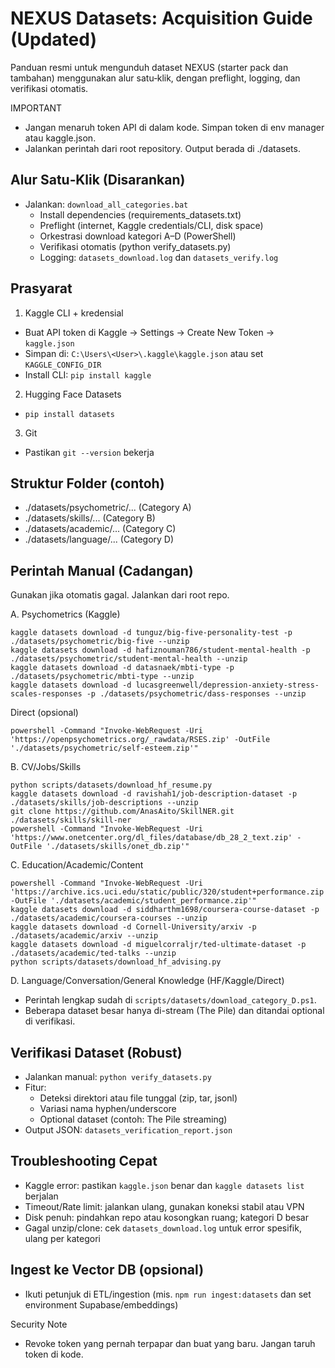 # NEXUS Datasets: Acquisition Guide (Updated)

Panduan resmi untuk mengunduh dataset NEXUS (starter pack dan tambahan) menggunakan alur satu‑klik, dengan preflight, logging, dan verifikasi otomatis.

IMPORTANT
- Jangan menaruh token API di dalam kode. Simpan token di env manager atau kaggle.json.
- Jalankan perintah dari root repository. Output berada di ./datasets.

## Alur Satu‑Klik (Disarankan)
- Jalankan: `download_all_categories.bat`
  - Install dependencies (requirements_datasets.txt)
  - Preflight (internet, Kaggle credentials/CLI, disk space)
  - Orkestrasi download kategori A–D (PowerShell)
  - Verifikasi otomatis (python verify_datasets.py)
  - Logging: `datasets_download.log` dan `datasets_verify.log`

## Prasyarat
1) Kaggle CLI + kredensial
- Buat API token di Kaggle → Settings → Create New Token → `kaggle.json`
- Simpan di: `C:\Users\<User>\.kaggle\kaggle.json` atau set `KAGGLE_CONFIG_DIR`
- Install CLI: `pip install kaggle`

2) Hugging Face Datasets
- `pip install datasets`

3) Git
- Pastikan `git --version` bekerja

## Struktur Folder (contoh)
- ./datasets/psychometric/... (Category A)
- ./datasets/skills/... (Category B)
- ./datasets/academic/... (Category C)
- ./datasets/language/... (Category D)

## Perintah Manual (Cadangan)
Gunakan jika otomatis gagal. Jalankan dari root repo.

A. Psychometrics (Kaggle)
```
kaggle datasets download -d tunguz/big-five-personality-test -p ./datasets/psychometric/big-five --unzip
kaggle datasets download -d hafiznouman786/student-mental-health -p ./datasets/psychometric/student-mental-health --unzip
kaggle datasets download -d datasnaek/mbti-type -p ./datasets/psychometric/mbti-type --unzip
kaggle datasets download -d lucasgreenwell/depression-anxiety-stress-scales-responses -p ./datasets/psychometric/dass-responses --unzip
```
Direct (opsional)
```
powershell -Command "Invoke-WebRequest -Uri 'https://openpsychometrics.org/_rawdata/RSES.zip' -OutFile './datasets/psychometric/self-esteem.zip'"
```

B. CV/Jobs/Skills
```
python scripts/datasets/download_hf_resume.py
kaggle datasets download -d ravishah1/job-description-dataset -p ./datasets/skills/job-descriptions --unzip
git clone https://github.com/AnasAito/SkillNER.git ./datasets/skills/skill-ner
powershell -Command "Invoke-WebRequest -Uri 'https://www.onetcenter.org/dl_files/database/db_28_2_text.zip' -OutFile './datasets/skills/onet_db.zip'"
```

C. Education/Academic/Content
```
powershell -Command "Invoke-WebRequest -Uri 'https://archive.ics.uci.edu/static/public/320/student+performance.zip' -OutFile './datasets/academic/student_performance.zip'"
kaggle datasets download -d siddharthm1698/coursera-course-dataset -p ./datasets/academic/coursera-courses --unzip
kaggle datasets download -d Cornell-University/arxiv -p ./datasets/academic/arxiv --unzip
kaggle datasets download -d miguelcorraljr/ted-ultimate-dataset -p ./datasets/academic/ted-talks --unzip
python scripts/datasets/download_hf_advising.py
```

D. Language/Conversation/General Knowledge (HF/Kaggle/Direct)
- Perintah lengkap sudah di `scripts/datasets/download_category_D.ps1`.
- Beberapa dataset besar hanya di-stream (The Pile) dan ditandai optional di verifikasi.

## Verifikasi Dataset (Robust)
- Jalankan manual: `python verify_datasets.py`
- Fitur:
  - Deteksi direktori atau file tunggal (zip, tar, jsonl)
  - Variasi nama hyphen/underscore
  - Optional dataset (contoh: The Pile streaming)
- Output JSON: `datasets_verification_report.json`

## Troubleshooting Cepat
- Kaggle error: pastikan `kaggle.json` benar dan `kaggle datasets list` berjalan
- Timeout/Rate limit: jalankan ulang, gunakan koneksi stabil atau VPN
- Disk penuh: pindahkan repo atau kosongkan ruang; kategori D besar
- Gagal unzip/clone: cek `datasets_download.log` untuk error spesifik, ulang per kategori

## Ingest ke Vector DB (opsional)
- Ikuti petunjuk di ETL/ingestion (mis. `npm run ingest:datasets` dan set environment Supabase/embeddings)

Security Note
- Revoke token yang pernah terpapar dan buat yang baru. Jangan taruh token di kode.
